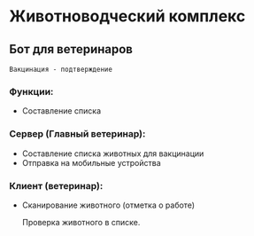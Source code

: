 # Животноводческий комплекс
## Бот для ветеринаров
    Вакцинация - подтверждение 


### Функции:
* Составление списка 

### Сервер (Главный ветеринар):
* Составление списка животных для вакцинации
* Отправка на мобильные устройства

### Клиент (ветеринар):
* Сканирование животного (отметка о работе)
    
    Проверка животного в списке. 
    